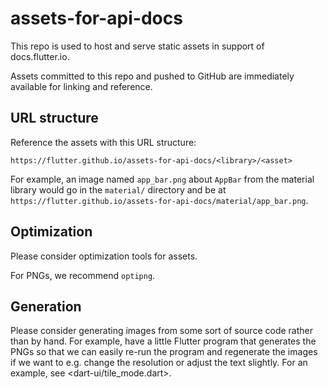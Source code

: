 # assets-for-api-docs

This repo is used to host and serve static assets in support of
docs.flutter.io.

Assets committed to this repo and pushed to GitHub are immediately
available for linking and reference.

## URL structure

Reference the assets with this URL structure:

`https://flutter.github.io/assets-for-api-docs/<library>/<asset>`

For example, an image named `app_bar.png` about `AppBar` from the
material library would go in the `material/` directory and be at
`https://flutter.github.io/assets-for-api-docs/material/app_bar.png`.

## Optimization

Please consider optimization tools for assets.

For PNGs, we recommend `optipng`.

## Generation

Please consider generating images from some sort of source code rather
than by hand. For example, have a little Flutter program that
generates the PNGs so that we can easily re-run the program and
regenerate the images if we want to e.g. change the resolution or
adjust the text slightly. For an example, see <dart-ui/tile_mode.dart>.
